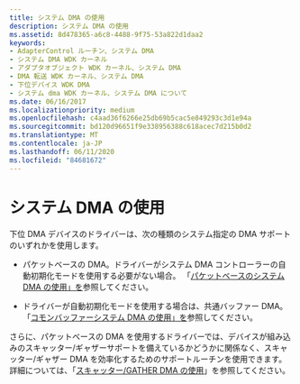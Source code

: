 ```yaml
---
title: システム DMA の使用
description: システム DMA の使用
ms.assetid: 8d478365-a6c8-4488-9f75-53a822d1daa2
keywords:
- AdapterControl ルーチン、システム DMA
- システム DMA WDK カーネル
- アダプタオブジェクト WDK カーネル、システム DMA
- DMA 転送 WDK カーネル、システム DMA
- 下位デバイス WDK DMA
- システム dma WDK カーネル、システム DMA について
ms.date: 06/16/2017
ms.localizationpriority: medium
ms.openlocfilehash: c4aad36f6266e25db69b5cac5e849293c3d1e94a
ms.sourcegitcommit: bd120d96651f9e338956388c618acec7d215b0d2
ms.translationtype: MT
ms.contentlocale: ja-JP
ms.lasthandoff: 06/11/2020
ms.locfileid: "84681672"
---
```

# <a name="using-system-dma"></a>システム DMA の使用





下位 DMA デバイスのドライバーは、次の種類のシステム指定の DMA サポートのいずれかを使用します。

-   パケットベースの DMA。ドライバーがシステム DMA コントローラーの自動初期化モードを使用する必要がない場合。 「[パケットベースのシステム DMA の使用」を](using-packet-based-system-dma.md)参照してください。

-   ドライバーが自動初期化モードを使用する場合は、共通バッファー DMA。 「[コモンバッファーシステム DMA の使用」を](using-common-buffer-system-dma.md)参照してください。

さらに、パケットベースの DMA を使用するドライバーでは、デバイスが組み込みのスキャッター/ギャザーサポートを備えているかどうかに関係なく、スキャッター/ギャザー DMA を効率化するためのサポートルーチンを使用できます。 詳細については、「[スキャッター/GATHER DMA の使用](using-scatter-gather-dma.md)」を参照してください。

 

 




